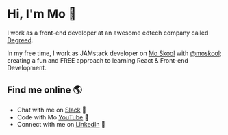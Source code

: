 # Hi, I'm Mo 👋

I work as a front-end developer at an awesome edtech company called [Degreed](http://degreed.com/).


In my free time, I work as JAMstack developer on [Mo Skool](https://moskool.com) with [@moskool](https://github.com/moskool); creating a fun and FREE approach to learning React & Front-end Development.


## Find me online 🌎
- Chat with me on <a href="https://mo-skool.slack.com/archives/C01BD7GDS4F">Slack</a> 💬
- Code with Mo <a href="https://www.youtube.com/channel/UCWAPvsUtwlnbbHdxk_CX2yg?view_as=subscriber">YouTube</a> 🍿
- Connect with me on <a href="https://www.linkedin.com/in/mo-sharif/">LinkedIn</a> 💼

